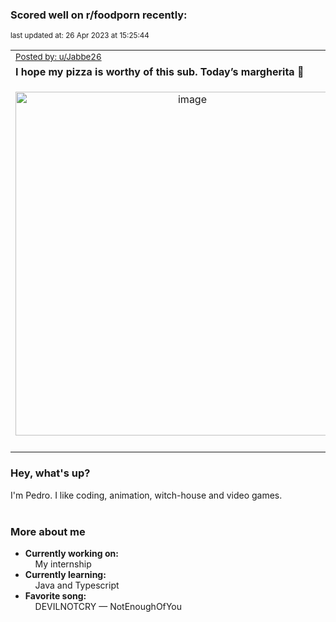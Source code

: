 ### Scored well on r/foodporn recently:

<p align="left"><sub>last updated at: 26 Apr 2023 at 15:25:44</sub></p>

|   |
| --- |
| <sub>[Posted by: u/Jabbe26][source]</sub> |
| **I hope my pizza is worthy of this sub. Today’s margherita 🍕** | 
|<p align="center"> <img alt="image" src="https://i.redd.it/688jxb2v2pva1.jpg" width="550" /> </p>|
|   |

### Hey, what's up?

I'm Pedro. I like coding, animation, witch-house and video games.<br><br>

### More about me
- **Currently working on:**  
&nbsp;&nbsp;&nbsp;&nbsp;My internship
- **Currently learning:**  
&nbsp;&nbsp;&nbsp;&nbsp;Java and Typescript
- **Favorite song:**  
&nbsp;&nbsp;&nbsp;&nbsp;DEVILNOTCRY — NotEnoughOfYou<br><br>

  



  
  
  
[linkedin]: https://linkedin.com/in/pedro-h-r-gomes-8a487b14a/
[gmail]: mailto:pilique11@gmail.com
[source]: https://reddit.com/r/FoodPorn/comments/12wf1nn/i_hope_my_pizza_is_worthy_of_this_sub_todays/
[redditAPI]: https://www.reddit.com/dev/api/